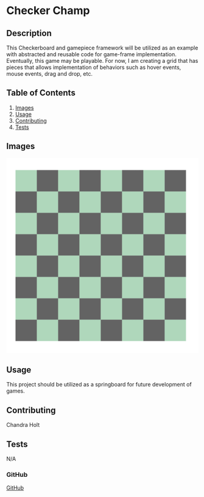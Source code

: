 # Checker Champ

## Description

This Checkerboard and gamepiece framework will be utilized as an example with abstracted and reusable code for game-frame implementation. Eventually, this game may be playable. For now, I am creating a grid that has pieces that allows implementation of behaviors such as hover events, mouse events, drag and drop, etc.

## Table of Contents

1. [Images](#images)
2. [Usage](#usage)
3. [Contributing](#contributing)
4. [Tests](#tests)

## Images

![Current Board](./public/images/prelim-board.png)

## Usage

This project should be utilized as a springboard for future development of games.

## Contributing

Chandra Holt

## Tests

N/A

### GitHub

[GitHub](https://www.github.com/chandrapanda)
